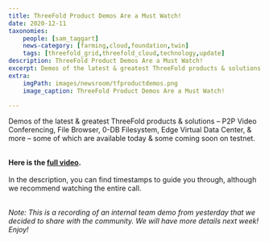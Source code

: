 ```yaml
---
title: ThreeFold Product Demos Are a Must Watch!
date: 2020-12-11
taxonomies:
    people: [sam_taggart]
    news-category: [farming,cloud,foundation,twin]
    tags: [threefold_grid,threefold_cloud,technology,update]
description: ThreeFold Product Demos Are a Must Watch!
excerpt: Demos of the latest & greatest ThreeFold products & solutions – some of which are available today & some coming soon on testnet.
extra:
    imgPath: images/newsroom/tfproductdemos.png
    image_caption: ThreeFold Product Demos Are a Must Watch!
    
---
```


Demos of the latest & greatest ThreeFold products & solutions – P2P Video Conferencing, File Browser, 0-DB Filesystem, Edge Virtual Data Center, & more – some of which are available today & some coming soon on testnet.
<br/>
<br/>

**Here is the [full video](https://youtu.be/C7BH_o9JbW0).**
<br/>
<br/>
In the description, you can find timestamps to guide you through, although we recommend watching the entire call.
<br/>
<br/>

*Note: This is a recording of an internal team demo from yesterday that we decided to share with the community. We will have more details next week! Enjoy!*
